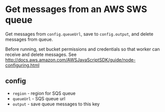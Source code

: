 # Get messages from an AWS SWS queue

Get messages from `config.queueUrl`, save to `config.output`, and delete messages from queue.

Before running, set bucket permissions and credentials so that worker can 
receive and delete messages.  See
http://docs.aws.amazon.com/AWSJavaScriptSDK/guide/node-configuring.html

## config

* `region` - region for SQS queue
* `queueUrl` - SQS queue url
* `output` - save queue messages to this key
